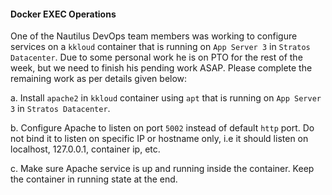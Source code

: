 #### Docker EXEC Operations

One of the Nautilus DevOps team members was working to configure services on a `kkloud` container that is running on `App Server 3` in `Stratos Datacenter`. Due to some personal work he is on PTO for the rest of the week, but we need to finish his pending work ASAP. Please complete the remaining work as per details given below:

a. Install `apache2` in `kkloud` container using `apt` that is running on `App Server 3` in `Stratos Datacenter`.

b. Configure Apache to listen on port `5002` instead of default `http` port. Do not bind it to listen on specific IP or hostname only, i.e it should listen on localhost, 127.0.0.1, container ip, etc.

c. Make sure Apache service is up and running inside the container. Keep the container in running state at the end.
